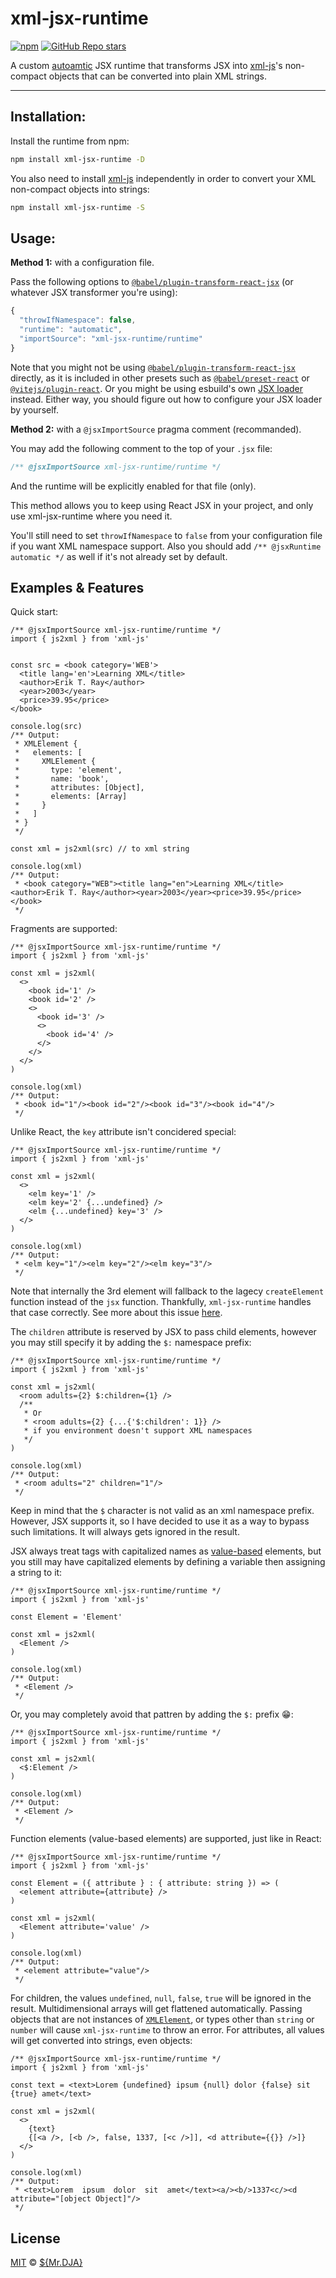 # xml-jsx-runtime

[![npm](https://img.shields.io/npm/v/xml-jsx-runtime)](https://www.npmjs.com/package/xml-jsx-runtime) [![GitHub Repo stars](https://img.shields.io/github/stars/iMrDJAi/xml-jsx-runtime?style=social)](https://github.com/iMrDJAi/xml-jsx-runtime)

A custom [autoamtic](https://babeljs.io/docs/en/babel-plugin-transform-react-jsx#react-automatic-runtime) JSX runtime that transforms JSX into [xml-js](https://github.com/nashwaan/xml-js)'s non-compact objects that can be converted into plain XML strings.

***
## Installation:

Install the runtime from npm:
```bash
npm install xml-jsx-runtime -D
```

You also need to install [xml-js](https://github.com/nashwaan/xml-js) independently in order to convert your XML non-compact objects into strings:

```bash
npm install xml-jsx-runtime -S
```

## Usage:

**Method 1:** with a configuration file.

Pass the following options to [`@babel/plugin-transform-react-jsx`](https://babeljs.io/docs/en/babel-plugin-transform-react-jsx#usage) (or whatever JSX transformer you're using):

```js
{
  "throwIfNamespace": false,
  "runtime": "automatic",
  "importSource": "xml-jsx-runtime/runtime"
}
```

Note that you might not be using [`@babel/plugin-transform-react-jsx`](https://www.npmjs.com/package/@babel/plugin-transform-react-jsx) directly, as it is included in other presets such as  [`@babel/preset-react`](https://www.npmjs.com/package/@babel/preset-react) or [`@vitejs/plugin-react`](https://www.npmjs.com/package/@vitejs/plugin-react). Or you might be using esbuild's own [JSX loader](https://esbuild.github.io/content-types/#jsx) instead. Either way, you should figure out how to configure your JSX loader by yourself.

**Method 2:** with a `@jsxImportSource` pragma comment (recommanded).

You may add the following comment to the top of your `.jsx` file:

```js
/** @jsxImportSource xml-jsx-runtime/runtime */
```

And the runtime will be explicitly enabled for that file (only).

This method allows you to keep using React JSX in your project, and only use xml-jsx-runtime where you need it.

You'll still need to set `throwIfNamespace` to `false` from your configuration file if you want XML namespace support. Also you should add `/** @jsxRuntime automatic */` as well if it's not already set by default.

## Examples & Features

Quick start:

```tsx
/** @jsxImportSource xml-jsx-runtime/runtime */
import { js2xml } from 'xml-js'


const src = <book category='WEB'>
  <title lang='en'>Learning XML</title>
  <author>Erik T. Ray</author>
  <year>2003</year>
  <price>39.95</price>
</book>

console.log(src)
/** Output:
 * XMLElement {
 *   elements: [
 *     XMLElement {
 *       type: 'element',
 *       name: 'book',
 *       attributes: [Object],
 *       elements: [Array]
 *     }
 *   ]
 * }
 */

const xml = js2xml(src) // to xml string

console.log(xml)
/** Output:
 * <book category="WEB"><title lang="en">Learning XML</title><author>Erik T. Ray</author><year>2003</year><price>39.95</price></book>
 */
```

Fragments are supported:

```tsx
/** @jsxImportSource xml-jsx-runtime/runtime */
import { js2xml } from 'xml-js'

const xml = js2xml(
  <>
    <book id='1' />
    <book id='2' />
    <>
      <book id='3' />
      <>
        <book id='4' />
      </>
    </>
  </>
)

console.log(xml)
/** Output:
 * <book id="1"/><book id="2"/><book id="3"/><book id="4"/>
 */
```

Unlike React, the `key` attribute isn't concidered special:

```tsx
/** @jsxImportSource xml-jsx-runtime/runtime */
import { js2xml } from 'xml-js'

const xml = js2xml(
  <>
    <elm key='1' />
    <elm key='2' {...undefined} />
    <elm {...undefined} key='3' />
  </>
)

console.log(xml)
/** Output:
 * <elm key="1"/><elm key="2"/><elm key="3"/>
 */
```

Note that internally the 3rd element will fallback to the lagecy `createElement` function instead of the `jsx` function. Thankfully, `xml-jsx-runtime` handles that case correctly. See more about this issue [here](https://github.com/facebook/react/issues/20031).

The `children` attribute is reserved by JSX to pass child elements, however you may still specify it by adding the `$:` namespace prefix:

```tsx
/** @jsxImportSource xml-jsx-runtime/runtime */
import { js2xml } from 'xml-js'

const xml = js2xml(
  <room adults={2} $:children={1} />
  /**
   * Or
   * <room adults={2} {...{'$:children': 1}} />
   * if you environment doesn't support XML namespaces
   */
)

console.log(xml)
/** Output:
 * <room adults="2" children="1"/>
 */
```

Keep in mind that the `$` character is not valid as an xml namespace prefix. However, JSX supports it, so I have decided to use it as a way to bypass such limitations. It will always gets ignored in the result.

JSX always treat tags with capitalized names as [value-based](https://www.typescriptlang.org/docs/handbook/jsx.html#value-based-elements) elements, but you still may have capitalized elements by defining a variable then assigning a string to it:

```tsx
/** @jsxImportSource xml-jsx-runtime/runtime */
import { js2xml } from 'xml-js'

const Element = 'Element'

const xml = js2xml(
  <Element />
)

console.log(xml)
/** Output:
 * <Element />
 */
```

Or, you may completely avoid that pattren by adding the `$:` prefix 😁:

```tsx
/** @jsxImportSource xml-jsx-runtime/runtime */
import { js2xml } from 'xml-js'

const xml = js2xml(
  <$:Element />
)

console.log(xml)
/** Output:
 * <Element />
 */
```

Function elements (value-based elements) are supported, just like in React:

```tsx
/** @jsxImportSource xml-jsx-runtime/runtime */
import { js2xml } from 'xml-js'

const Element = ({ attribute } : { attribute: string }) => (
  <element attribute={attribute} />
)

const xml = js2xml(
  <Element attribute='value' />
)

console.log(xml)
/** Output:
 * <element attribute="value"/>
 */
```

For children, the values `undefined`, `null`, `false`, `true` will be ignored in the result. Multidimensional arrays will get flattened automatically. Passing objects that are not instances of [`XMLElement`](https://github.com/iMrDJAi/xml-jsx-runtime/blob/master/src/XMLElement.ts), or types other than `string` or `number` will cause `xml-jsx-runtime` to throw an error. For attributes, all values will get converted into strings, even objects:

```tsx
/** @jsxImportSource xml-jsx-runtime/runtime */
import { js2xml } from 'xml-js'

const text = <text>Lorem {undefined} ipsum {null} dolor {false} sit {true} amet</text>

const xml = js2xml(
  <>
    {text}
    {[<a />, [<b />, false, 1337, [<c />]], <d attribute={{}} />]}
  </>
)

console.log(xml)
/** Output:
 * <text>Lorem  ipsum  dolor  sit  amet</text><a/><b/>1337<c/><d attribute="[object Object]"/>
 */
```

## License
[MIT](https://github.com/iMrDJAi/xml-jsx-runtime/blob/master/LICENSE) © [${Mr.DJA}](https://github.com/iMrDJAi)
